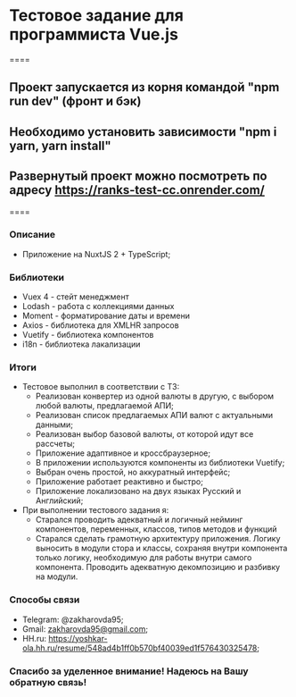 # Тестовое задание для программиста Vue.js

====

## Проект запускается из корня командой "npm run dev" (фронт и бэк)

## Необходимо установить зависимости "npm i yarn, yarn install"

## Развернутый проект можно посмотреть по адресу https://ranks-test-cc.onrender.com/

====

### Описание

- Приложение на NuxtJS 2 + TypeScript;

### Библиотеки

- Vuex 4 - стейт менеджмент
- Lodash - работа с коллекциями данных
- Moment - форматирование даты и времени
- Axios - библиотека для XMLHR запросов
- Vuetify - библиотека компонентов
- i18n - библиотека лакализации

### Итоги

- Тестовое выполнил в соответствии с ТЗ:
  - Реализован конвертер из одной валюты в другую, с выбором любой валюты, предлагаемой АПИ;
  - Реализован список предлагаемых АПИ валют с актуальными данными;
  - Реализован выбор базовой валюты, от которой идут все рассчеты;
  - Приложение адаптивное и кроссбраузерное;
  - В приложении используются компоненты из библиотеки Vuetify;
  - Выбран очень простой, но аккуратный интерфейс;
  - Приложение работает реактивно и быстро;
  - Приложение локализовано на двух языках Русский и Английский;
- При выполнении тестового задания я:
  - Старался проводить адекватный и логичный нейминг компонентов, переменных, классов, типов методов и функций
  - Старался сделать грамотную архитектуру приложения. Логику выносить в модули стора и классы, сохраняя внутри компонента только логику, необходимую для работы внутри самого компонента. Проводить адекватную декомпозицию и разбивку на модули.

### Способы связи

- Telegram: @zakharovda95;
- Gmail: zakharovda95@gmail.com;
- HH.ru: https://yoshkar-ola.hh.ru/resume/548ad4b1ff0b570bf40039ed1f576430325478;

### Спасибо за уделенное внимание! Надеюсь на Вашу обратную связь!
